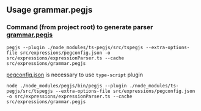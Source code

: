 ## Usage grammar.pegjs

### Command (from project root) to generate parser [grammar.pegjs](https://github.com/surveyjs/surveyjs/tree/master/src/expressions/grammar.pegjs)

```
pegjs --plugin ./node_modules/ts-pegjs/src/tspegjs --extra-options-file src/expressions/pegconfig.json -o src/expressions/expressionParser.ts --cache src/expressions/grammar.pegjs
```

[pegconfig.json](https://github.com/surveyjs/surveyjs/tree/master/src/expressions/pegconfig.json) is necessary to use `type-script` plugin

```
node ./node_modules/pegjs/bin/pegjs --plugin ./node_modules/ts-pegjs/src/tspegjs --extra-options-file src/expressions/pegconfig.json -o src/expressions/expressionParser.ts --cache src/expressions/grammar.pegjs
```
